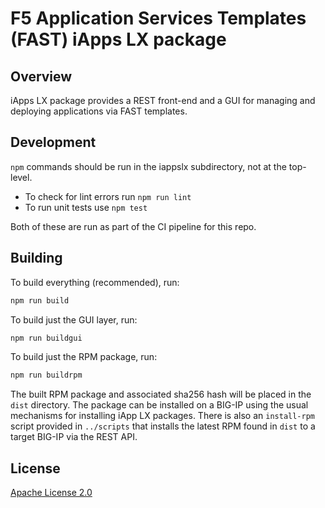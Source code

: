 # F5 Application Services Templates (FAST) iApps LX package

## Overview

iApps LX package provides a REST front-end and a GUI for managing and deploying applications via FAST templates.

## Development

`npm` commands should be run in the iappslx subdirectory, not at the top-level.
* To check for lint errors run `npm run lint` 
* To run unit tests use `npm test`

Both of these are run as part of the CI pipeline for this repo.

## Building

To build everything (recommended), run:

```bash
npm run build
```

To build just the GUI layer, run:

```bash
npm run buildgui
```

To build just the RPM package, run:

```bash
npm run buildrpm
```

The built RPM package and associated sha256 hash will be placed in the `dist` directory.
The package can be installed on a BIG-IP using the usual mechanisms for installing iApp LX packages.
There is also an `install-rpm` script provided in `../scripts` that installs the latest RPM found in `dist` to a target BIG-IP via the REST API.

## License

[Apache License 2.0](https://choosealicense.com/licenses/apache-2.0/)
